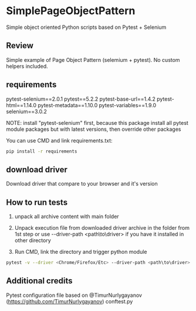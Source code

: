 # SimplePageObjectPattern
Simple object oriented Python scripts based on Pytest + Selenium

Review
------

Simple example of Page Object Pattern (selemium + pytest). No custom helpers included.

requirements
------------

pytest-selenium==2.0.1
pytest==5.2.2
pytest-base-url==1.4.2
pytest-html==1.14.0
pytest-metadata==1.10.0
pytest-variables==1.9.0
selenium==3.0.2

NOTE: install "pytest-selenium" first, because this package install all pytest module packages but with latest versions, then override other packages

You can use CMD and link requirements.txt:

```bash
pip install -r requirements
```

download driver
---------------

Download driver that compare to your browser and it's version

How to run tests
----------------

1) unpack all archive content with main folder
   
2) Unpack execution file from downloaded driver archive in the folder from 1st step or use --driver-path <path\to\driver> if you have it installed in other directory

3) Run CMD, link the directory and trigger python module

```bash
pytest -v --driver <Chrome/Firefox/Etc> --driver-path <path\to\driver>
```

Additional credits
------------------

Pytest configuration file based on @TimurNurlygayanov (https://github.com/TimurNurlygayanov) conftest.py
